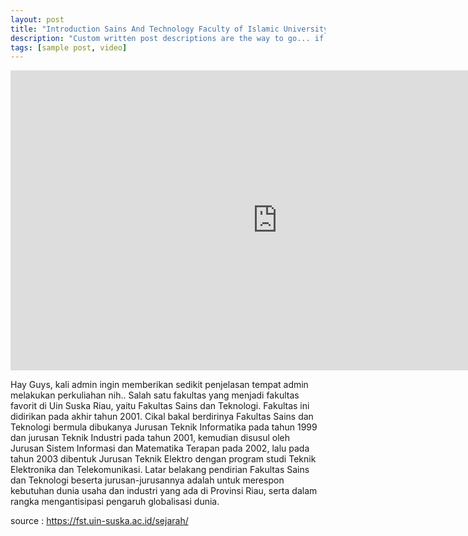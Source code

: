 ```yaml
---
layout: post
title: "Introduction Sains And Technology Faculty of Islamic University Suska Riau"
description: "Custom written post descriptions are the way to go... if you're not lazy."
tags: [sample post, video]
---
```


<iframe width="853" height="480" src="https://www.youtube.com/embed/7ihXETYnlYA" frameborder="0" allow="accelerometer; autoplay; encrypted-media; gyroscope; picture-in-picture" allowfullscreen></iframe>

Hay Guys, kali admin ingin memberikan sedikit penjelasan tempat admin melakukan perkuliahan nih.. Salah satu fakultas yang menjadi fakultas favorit di Uin Suska Riau, yaitu Fakultas Sains dan Teknologi. Fakultas ini didirikan pada akhir tahun 2001. Cikal bakal berdirinya Fakultas Sains dan Teknologi bermula dibukanya Jurusan Teknik Informatika pada tahun 1999 dan jurusan Teknik Industri pada tahun 2001, kemudian disusul oleh Jurusan Sistem Informasi dan Matematika Terapan pada 2002, lalu pada tahun 2003 dibentuk Jurusan Teknik Elektro dengan program studi Teknik Elektronika dan Telekomunikasi. Latar belakang pendirian Fakultas Sains dan Teknologi beserta jurusan-jurusannya adalah untuk merespon kebutuhan dunia usaha dan industri yang ada di Provinsi Riau, serta dalam rangka mengantisipasi pengaruh globalisasi dunia.

source : https://fst.uin-suska.ac.id/sejarah/
